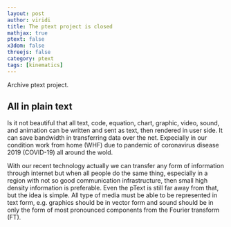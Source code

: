 ```yaml
---
layout: post
author: viridi
title: The ptext project is closed
mathjax: true
ptext: false
x3dom: false
threejs: false
category: ptext
tags: [kinematics]
---
```

Archive ptext project.

## All in plain text
Is it not beautiful that all text, code, equation, chart, graphic, video, sound, and animation can be written and sent as text, then rendered in user side. It can save bandwidth in transferring data over the net. Expecially in our condition work from home (WHF) due to pandemic of coronavirus disease 2019 (COVID-19) all around the wold.

With our recent technology actually we can transfer any form of information through internet but when all people do the same thing, especially in a region with not so good communication infrastructure, then small high density information is preferable. Even the pText is still far away from that, but the idea is simple. All type of media must be able to be represented in text form, e.g. graphics should be in vector form and sound should be in only the form of most pronounced components from the Fourier transform (FT).
